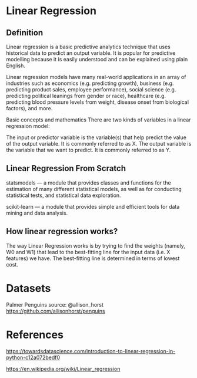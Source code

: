 # Linear Regression

## Definition

Linear regression is a basic predictive analytics technique that uses historical data to predict an output variable. It is popular for predictive modelling because it is easily understood and can be explained using plain English.

Linear regression models have many real-world applications in an array of industries such as economics (e.g. predicting growth), business (e.g. predicting product sales, employee performance), social science (e.g. predicting political leanings from gender or race), healthcare (e.g. predicting blood pressure levels from weight, disease onset from biological factors), and more.

Basic concepts and mathematics
There are two kinds of variables in a linear regression model:

The input or predictor variable is the variable(s) that help predict the value of the output variable. It is commonly referred to as X.
The output variable is the variable that we want to predict. It is commonly referred to as Y.

## Linear Regression From Scratch

statsmodels — a module that provides classes and functions for the estimation of many different statistical models, as well as for conducting statistical tests, and statistical data exploration.

scikit-learn — a module that provides simple and efficient tools for data mining and data analysis.

## How linear regression works?

The way Linear Regression works is by trying to find the weights (namely, W0 and W1) that lead to the best-fitting line for the input data (i.e. X features) we have. The best-fitting line is determined in terms of lowest cost.

# Datasets

Palmer Penguins
source: @allison_horst https://github.com/allisonhorst/penguins

# References

https://towardsdatascience.com/introduction-to-linear-regression-in-python-c12a072bedf0

https://en.wikipedia.org/wiki/Linear_regression

